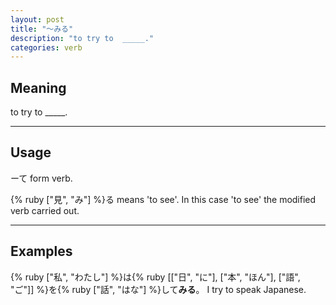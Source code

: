 ```yaml
---
layout: post
title: "〜みる"
description: "to try to  _____."
categories: verb
---
```


## Meaning

to try to _____.

---

## Usage

ーて form verb.

{% ruby ["見", "み"] %}る means 'to see'. In this case 'to see' the modified verb carried out.

---

## Examples

{% ruby ["私", "わたし"] %}は{% ruby [["日", "に"], ["本", "ほん"], ["語", "ご"]] %}を{% ruby ["話", "はな"] %}して**みる**。
I try to speak Japanese.
